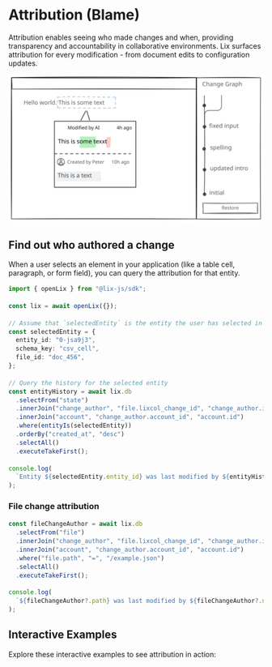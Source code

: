 # Attribution (Blame)

Attribution enables seeing who made changes and when, providing transparency and accountability in collaborative environments. Lix surfaces attribution for every modification - from document edits to configuration updates.

![Blame](../../assets/blame.svg)


## Find out who authored a change

When a user selects an element in your application (like a table cell, paragraph, or form field), you can query the attribution for that entity.

```ts
import { openLix } from "@lix-js/sdk";

const lix = await openLix({});

// Assume that `selectedEntity` is the entity the user has selected in your application
const selectedEntity = {
  entity_id: "0-jsa9j3",
  schema_key: "csv_cell",
  file_id: "doc_456",
};

// Query the history for the selected entity
const entityHistory = await lix.db
  .selectFrom("state")
  .innerJoin("change_author", "file.lixcol_change_id", "change_author.id")
  .innerJoin("account", "change_author.account_id", "account.id")
  .where(entityIs(selectedEntity))
  .orderBy("created_at", "desc")
  .selectAll()
  .executeTakeFirst();

console.log(
  `Entity ${selectedEntity.entity_id} was last modified by ${entityHistory[0]?.name} at ${entityHistory[0]?.created_at}`
);
```

### File change attribution

```ts
const fileChangeAuthor = await lix.db
  .selectFrom("file")
  .innerJoin("change_author", "file.lixcol_change_id", "change_author.id")
  .innerJoin("account", "change_author.account_id", "account.id")
  .where("file.path", "=", "/example.json")
  .selectAll()
  .executeTakeFirst();

console.log(
  `${fileChangeAuthor?.path} was last modified by ${fileChangeAuthor?.name} at ${fileChangeAuthor?.created_at}`
);
```

## Interactive Examples

Explore these interactive examples to see attribution in action:

<InteractiveExampleCard
  title="Attribution Interactive Examples"
  description="Explore interactive examples showing how to query attribution data, find who made changes, and track modification history."
  link="/examples/interactive/attribution/"
/>
